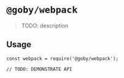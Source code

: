 # `@goby/webpack`

> TODO: description

## Usage

```
const webpack = require('@goby/webpack');

// TODO: DEMONSTRATE API
```
